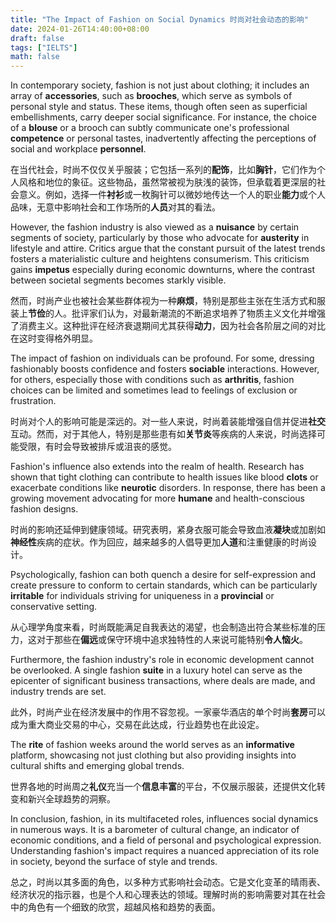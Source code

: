```yaml
---
title: "The Impact of Fashion on Social Dynamics 时尚对社会动态的影响"
date: 2024-01-26T14:40:00+08:00
draft: false
tags: ["IELTS"]
math: false
---
```


In contemporary society, fashion is not just about clothing; it includes an array of **accessories**, such as **brooches**, which serve as symbols of personal style and status. These items, though often seen as superficial embellishments, carry deeper social significance. For instance, the choice of a **blouse** or a brooch can subtly communicate one's professional **competence** or personal tastes, inadvertently affecting the perceptions of social and workplace **personnel**.

在当代社会，时尚不仅仅关乎服装；它包括一系列的**配饰**，比如**胸针**，它们作为个人风格和地位的象征。这些物品，虽然常被视为肤浅的装饰，但承载着更深层的社会意义。例如，选择一件**衬衫**或一枚胸针可以微妙地传达一个人的职业**能力**或个人品味，无意中影响社会和工作场所的**人员**对其的看法。

However, the fashion industry is also viewed as a **nuisance** by certain segments of society, particularly by those who advocate for **austerity** in lifestyle and attire. Critics argue that the constant pursuit of the latest trends fosters a materialistic culture and heightens consumerism. This criticism gains **impetus** especially during economic downturns, where the contrast between societal segments becomes starkly visible.

然而，时尚产业也被社会某些群体视为一种**麻烦**，特别是那些主张在生活方式和服装上**节俭**的人。批评家们认为，对最新潮流的不断追求培养了物质主义文化并增强了消费主义。这种批评在经济衰退期间尤其获得**动力**，因为社会各阶层之间的对比在这时变得格外明显。

The impact of fashion on individuals can be profound. For some, dressing fashionably boosts confidence and fosters **sociable** interactions. However, for others, especially those with conditions such as **arthritis**, fashion choices can be limited and sometimes lead to feelings of exclusion or frustration.

时尚对个人的影响可能是深远的。对一些人来说，时尚着装能增强自信并促进**社交**互动。然而，对于其他人，特别是那些患有如**关节炎**等疾病的人来说，时尚选择可能受限，有时会导致被排斥或沮丧的感觉。

Fashion's influence also extends into the realm of health. Research has shown that tight clothing can contribute to health issues like blood **clots** or exacerbate conditions like **neurotic** disorders. In response, there has been a growing movement advocating for more **humane** and health-conscious fashion designs.

时尚的影响还延伸到健康领域。研究表明，紧身衣服可能会导致血液**凝块**或加剧如**神经性**疾病的症状。作为回应，越来越多的人倡导更加**人道**和注重健康的时尚设计。

Psychologically, fashion can both quench a desire for self-expression and create pressure to conform to certain standards, which can be particularly **irritable** for individuals striving for uniqueness in a **provincial** or conservative setting.

从心理学角度来看，时尚既能满足自我表达的渴望，也会制造出符合某些标准的压力，这对于那些在**偏远**或保守环境中追求独特性的人来说可能特别**令人恼火**。

Furthermore, the fashion industry's role in economic development cannot be overlooked. A single fashion **suite** in a luxury hotel can serve as the epicenter of significant business transactions, where deals are made, and industry trends are set.

此外，时尚产业在经济发展中的作用不容忽视。一家豪华酒店的单个时尚**套房**可以成为重大商业交易的中心，交易在此达成，行业趋势也在此设定。

The **rite** of fashion weeks around the world serves as an **informative** platform, showcasing not just clothing but also providing insights into cultural shifts and emerging global trends.

世界各地的时尚周之**礼仪**充当一个**信息丰富**的平台，不仅展示服装，还提供文化转变和新兴全球趋势的洞察。

In conclusion, fashion, in its multifaceted roles, influences social dynamics in numerous ways. It is a barometer of cultural change, an indicator of economic conditions, and a field of personal and psychological expression. Understanding fashion's impact requires a nuanced appreciation of its role in society, beyond the surface of style and trends.

总之，时尚以其多面的角色，以多种方式影响社会动态。它是文化变革的晴雨表、经济状况的指示器，也是个人和心理表达的领域。理解时尚的影响需要对其在社会中的角色有一个细致的欣赏，超越风格和趋势的表面。
